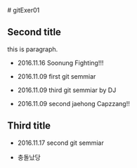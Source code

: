 ﻿﻿# gitExer01

## Second title

this is paragraph.

- 2016.11.16 Soonung Fighting!!!

- 2016.11.09 first git semmiar

- 2016.11.09 third git semmiar by DJ

- 2016.11.09 second jaehong Capzzang!!

## Third title

- 2016.11.17 second git semmiar

- 충돌났당